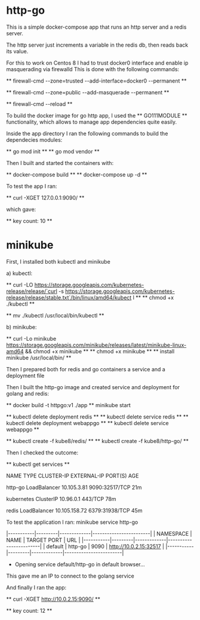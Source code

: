 # http-go

This is a simple docker-compose app that runs an http server and a redis server.

The http server just increments a variable in the redis db, then reads back its value.


For this to work on Centos 8 I had to trust docker0 interface and enable ip masquerading via firewalld
This is done with the following commands:

 ** firewall-cmd --zone=trusted --add-interface=docker0 --permanent **

 ** firewall-cmd --zone=public --add-masquerade --permanent **

 ** firewall-cmd --reload **

To build the docker image for go http app, I used the ** GO111MODULE ** functionality,
which allows to manage app dependencies quite easily.

Inside the app directory I ran the following commands to build the dependecies modules:

 ** go mod init **
 ** go mod vendor **


Then I built and started the containers with:

 ** docker-compose build **
 ** docker-compose up -d **

To test the app I ran:

 ** curl -XGET 127.0.0.1:9090/ **

which gave:

 ** key count: 10 **

# minikube

First, I installed both kubectl and minikube

a) kubectl:

 ** curl -LO https://storage.googleapis.com/kubernetes-release/release/`curl -s https://storage.googleapis.com/kubernetes-release/release/stable.txt`/bin/linux/amd64/kubect l **
 ** chmod +x ./kubectl **

 ** mv ./kubectl /usr/local/bin/kubectl **

b) minikube:

 ** curl -Lo minikube https://storage.googleapis.com/minikube/releases/latest/minikube-linux-amd64 && chmod +x minikube **
 ** chmod +x minikube **
 ** install minikube /usr/local/bin/ **

Then I prepared both for redis and go containers a service and a deployment file

Then I built the http-go image and created service and deployment for golang and redis:

 ** docker build -t httpgo:v1 ./app
 ** minikube start

 ** kubectl delete deployment redis **
 ** kubectl delete service redis **
 ** kubectl delete deployment webappgo **
 ** kubectl delete service webappgo **

 ** kubectl create -f kube8/redis/ **
 ** kubectl create -f kube8/http-go/ **

Then I checked the outcome:

 ** kubectl get services **
  
  NAME         TYPE           CLUSTER-IP      EXTERNAL-IP   PORT(S)          AGE

  http-go      LoadBalancer   10.105.3.81     <pending>     9090:32517/TCP   21m
  
  kubernetes   ClusterIP      10.96.0.1       <none>        443/TCP          78m
  
  redis        LoadBalancer   10.105.158.72   <pending>     6379:31938/TCP   45m
  

To test the application I ran: minikube service http-go

|-----------|---------|-------------|------------------------|
| NAMESPACE |  NAME   | TARGET PORT |          URL           |
|-----------|---------|-------------|------------------------|
| default   | http-go |        9090 | http://10.0.2.15:32517 |
|-----------|---------|-------------|------------------------|
* Opening service default/http-go in default browser...

This gave me an IP to connect to the golang service

And finally I ran the app:

 ** curl -XGET http://10.0.2.15:9090/ **

 ** key count: 12 **

